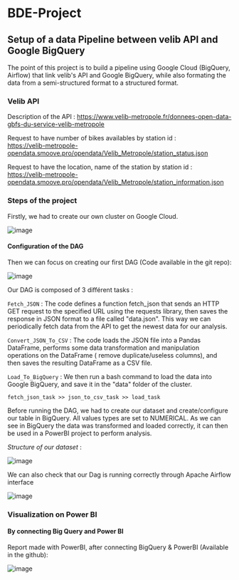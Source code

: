 # BDE-Project

## Setup of a data Pipeline between velib API and Google BigQuery

The point of this project is to build a pipeline using Google Cloud (BigQuery, Airflow) that link velib's API and Google BigQuery, while also formating the data from a semi-structured format to a structured format.

### Velib API 

Description of the API : 
https://www.velib-metropole.fr/donnees-open-data-gbfs-du-service-velib-metropole

Request to have number of bikes availables by station id :  
https://velib-metropole-opendata.smoove.pro/opendata/Velib_Metropole/station_status.json

Request to have the location, name of the station by station id :
https://velib-metropole-opendata.smoove.pro/opendata/Velib_Metropole/station_information.json



### Steps of the project 

Firstly, we had to create our own cluster on Google Cloud.

![image](https://user-images.githubusercontent.com/61540992/210100245-05a2c5ce-29e5-4198-a3fa-627bd20ae22f.png)

#### Configuration of the DAG

Then we can focus on creating our first DAG (Code available in the git repo): 

![image](https://user-images.githubusercontent.com/61540992/210100350-ccca5a4a-5803-4c00-81da-f9875e99d6c9.png)


Our DAG is composed of 3 différent tasks : 

  `Fetch_JSON` : The code defines a function fetch_json that sends an HTTP GET request to the specified URL using the requests library, then saves the response in JSON format to a file  called "data.json". This way we can periodically fetch data from the API to get the newest data for our analysis.
  
  `Convert_JSON_To_CSV` : The code loads the JSON file into a Pandas DataFrame, performs some data transformation and manipulation operations on the DataFrame ( remove duplicate/useless columns), and then saves the resulting DataFrame as a CSV file.
  
  `Load_To_BigQuery` : We then run a bash command to load the data into Google BigQuery, and save it in the "data" folder of the cluster.

`fetch_json_task >> json_to_csv_task >> load_task`



Before running the DAG, we had to create our dataset and create/configure our table in BigQuery. All values types are set to NUMERICAL.
As we can see in BigQuery the data was transformed and loaded correctly, it can then be used in a PowerBI project to perform analysis.

*Structure of our dataset* :

![image](https://user-images.githubusercontent.com/61540992/210101323-db5ca082-e011-411e-bffc-8a10558a4ccf.png)


We can also check that our Dag is running correctly through Apache Airflow interface

![image](https://user-images.githubusercontent.com/61540992/210101243-29cf7ce3-3476-48d9-b1da-56c4d7612809.png)

### Visualization on Power BI 
#### By connecting Big Query and Power BI

Report made with PowerBI, after connecting BigQuery & PowerBI (Available in the github): 

![image](https://user-images.githubusercontent.com/61540992/210114705-533b2bac-fafb-4a89-a671-84c9bb909a10.png)
